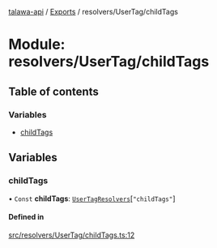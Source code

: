 [talawa-api](../README.md) / [Exports](../modules.md) / resolvers/UserTag/childTags

# Module: resolvers/UserTag/childTags

## Table of contents

### Variables

- [childTags](resolvers_UserTag_childTags.md#childtags)

## Variables

### childTags

• `Const` **childTags**: [`UserTagResolvers`](types_generatedGraphQLTypes.md#usertagresolvers)[``"childTags"``]

#### Defined in

[src/resolvers/UserTag/childTags.ts:12](https://github.com/PalisadoesFoundation/talawa-api/blob/c199cfb/src/resolvers/UserTag/childTags.ts#L12)
